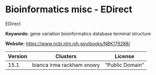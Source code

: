 # Bioinformatics misc - EDirect

EDirect

**Keywords:** gene variation bioinformatics database terminal structure

**Website:** <https://www.ncbi.nlm.nih.gov/books/NBK179288/>

| Version | Clusters | License |
| ------- | -------- | ------- |
| 15.1 | bianca irma rackham snowy | "Public Domain" |
